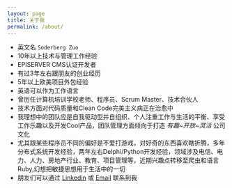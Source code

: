 ```yaml
---
layout: page
title: 关于我
permalink: /about/
---
```


* 英文名 `Soderberg Zuo`
* 10年以上技术与管理工作经验
* EPISERVER CMS认证开发者
* 有过3年左右跟朋友的创业经历
* 5年以上欧美项目外包经验
* 英语可以作为工作语言
* 曾历任计算机培训学校老师、程序员、Scrum Master、技术合伙人
* 技术方面对代码质量和Clean Code完美主义病正在治愈中
* 我理想中的团队应是自我驱动型并自组织、个人注重工作与生活的平衡、享受工作乐趣以及开发Cool产品，团队管理方面倾向于打造 *有趣~开放~灵活* 公司文化
* 尤其跟某些程序员不同的偏好是不爱打游戏，对好奇的东西喜欢瞎折腾，多年分布式系统开发经验，两年左右Delphi/Python开发经验，领域涉及电信、电力、人力、房地产行业、教育、项目管理等，近期兴趣点转移至爬虫和语言Ruby,幻想把敏捷思想用于生活中的一切
* 朋友们可以通过 [Linkedin][linkedin-link] 或 [Email][gmail-link] 联系到我

[linkedin-link]: https://www.linkedin.com/in/soderberg-zuo-422b9690
[gmail-link]: mailto:zuo.houde@gmail.com
